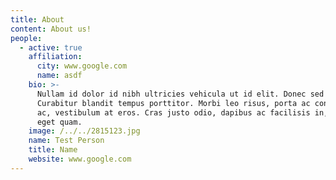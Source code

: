 ```yaml
---
title: About
content: About us!
people:
  - active: true
    affiliation:
      city: www.google.com
      name: asdf
    bio: >-
      Nullam id dolor id nibh ultricies vehicula ut id elit. Donec sed odio dui.
      Curabitur blandit tempus porttitor. Morbi leo risus, porta ac consectetur
      ac, vestibulum at eros. Cras justo odio, dapibus ac facilisis in, egestas
      eget quam.
    image: /../../2815123.jpg
    name: Test Person
    title: Name
    website: www.google.com
---
```


